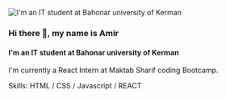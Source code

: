 ![I'm an IT student at Bahonar university of Kerman](https://res.cloudinary.com/practicaldev/image/fetch/s--StRkI7Ze--/c_imagga_scale,f_auto,fl_progressive,h_420,q_auto,w_1000/https://codesandtags.github.io/blog/static/0c42bdee6c2a7e213cacc2b33ac3039c/a0304/hero.webp)

### Hi there 👋, my name is Amir
#### I'm an IT student at Bahonar university of Kerman
I'm currently a React Intern at Maktab Sharif coding Bootcamp.

Skills: HTML / CSS / Javascript / REACT  
